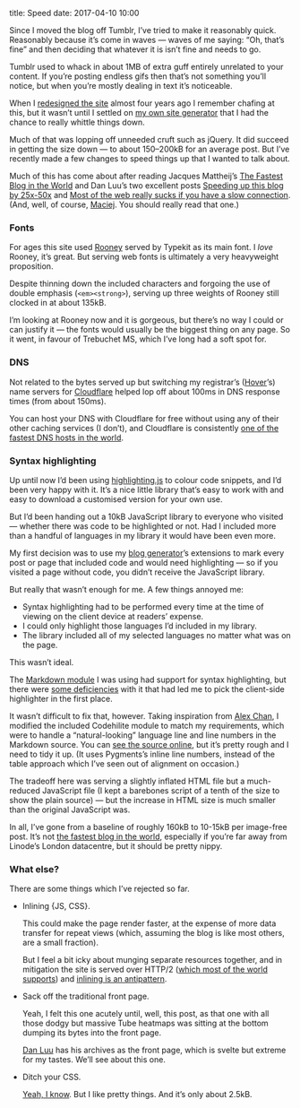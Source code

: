 title: Speed
date: 2017-04-10 10:00

Since I moved the blog off Tumblr, I’ve tried to make it reasonably quick. Reasonably because it’s come in waves — waves of me saying: “Oh, that’s fine” and then deciding that whatever it is isn’t fine and needs to go.

Tumblr used to whack in about 1MB of extra guff entirely unrelated to your content. If you’re posting endless gifs then that’s not something you’ll notice, but when you’re mostly dealing in text it’s noticeable.

When I [redesigned the site][redesign] almost four years ago I remember chafing at this, but it wasn’t until I settled on [my own site generator][majestic] that I had the chance to really whittle things down.

[redesign]: https://www.robjwells.com/2013/07/five-different-kinds-of-grey/
[majestic]: https://github.com/robjwells/majestic/

Much of that was lopping off unneeded cruft such as jQuery. It did succeed in getting the size down — to about 150–200kB for an average post. But I’ve recently made a few changes to speed things up that I wanted to talk about.

Much of this has come about after reading Jacques Mattheij’s [The Fastest Blog in the World][jm] and Dan Luu’s two excellent posts [Speeding up this blog by 25x-50x][dl-1] and [Most of the web really sucks if you have a slow connection][dl-2]. (And, well, of course, [Maciej][]. You should really read that one.)

[jm]: https://jacquesmattheij.com/the-fastest-blog-in-the-world
[dl-1]: https://danluu.com/octopress-speedup/
[dl-2]: https://danluu.com/web-bloat/
[Maciej]: http://idlewords.com/talks/website_obesity.htm

### Fonts

For ages this site used [Rooney][] served by Typekit as its main font. I *love* Rooney, it’s great. But serving web fonts is ultimately a very heavyweight proposition.

[Rooney]: https://typekit.com/fonts/rooney

Despite thinning down the included characters and forgoing the use of double emphasis (`<em><strong>`), serving up three weights of Rooney still clocked in at about 135kB.

I’m looking at Rooney now and it is gorgeous, but there’s no way I could or can justify it — the fonts would usually be the biggest thing on any page. So it went, in favour of Trebuchet MS, which I’ve long had a soft spot for.

### DNS

Not related to the bytes served up but switching my registrar’s ([Hover][]’s) name servers for [Cloudflare][] helped lop off about 100ms in DNS response times (from about 150ms).

[Hover]: https://www.hover.com
[Cloudflare]: https://www.cloudflare.com

You can host your DNS with Cloudflare for free without using any of their other caching services (I don’t), and Cloudflare is consistently [one of the fastest DNS hosts in the world][dnsperf].

[dnsperf]: http://www.dnsperf.com

### Syntax highlighting

Up until now I’d been using [highlighting.js][hljs] to colour code snippets, and I’d been very happy with it. It’s a nice little library that’s easy to work with and easy to download a customised version for your own use.

[hljs]: https://highlightjs.org

But I’d been handing out a 10kB JavaScript library to everyone who visited — whether there was code to be highlighted or not. Had I included more than a handful of languages in my library it would have been even more.

My first decision was to use my [blog generator][majestic]’s extensions to mark every post or page that included code and would need highlighting — so if you visited a page without code, you didn’t receive the JavaScript library.

But really that wasn’t enough for me. A few things annoyed me:

* Syntax highlighting had to be performed every time at the time of viewing on the client device at readers’ expense.
* I could only highlight those languages I’d included in my library.
* The library included all of my selected languages no matter what was on the page.

This wasn’t ideal.

The [Markdown module][pymd] I was using had support for syntax highlighting, but there were [some deficiencies][drang] with it that had led me to pick the client-side highlighter in the first place.

[pymd]: https://pythonhosted.org/Markdown/
[drang]: http://www.leancrew.com/all-this/2010/12/new-syntax-highlighting-for-markdown/

It wasn’t difficult to fix that, however. Taking inspiration from [Alex Chan][ac], I modified the included Codehilite module to match my requirements, which were to handle a “natural-looking” language line and line numbers in the Markdown source. You can [see the source online][highlighter], but it’s pretty rough and I need to tidy it up. (It uses Pygments’s inline line numbers, instead of the table approach which I’ve seen out of alignment on occasion.)

[ac]: https://alexwlchan.net/2017/03/extensions-in-python-markdown/
[highlighter]: https://github.com/robjwells/primaryunit/blob/master/extensions/rjw_highlight.py

The tradeoff here was serving a slightly inflated HTML file but a much-reduced JavaScript file (I kept a barebones script of a tenth of the size to show the plain source) — but the increase in HTML size is much smaller than the original JavaScript was.

In all, I’ve gone from a baseline of roughly 160kB to 10-15kB per image-free post. It’s not [the fastest blog in the world][jm], especially if you’re far away from Linode’s London datacentre, but it should be pretty nippy.

### What else?

There are some things which I’ve rejected so far.

*   Inlining {JS, CSS}.

    This could make the page render faster, at the expense of more data transfer for repeat views (which, assuming the blog is like most others, are a small fraction).

    But I feel a bit icky about munging separate resources together, and in mitigation the site is served over HTTP/2 ([which most of the world supports][caniuse]) and [inlining is an antipattern][antip].

*   Sack off the traditional front page.

    Yeah, I felt this one acutely until, well, this post, as that one with all those dodgy but massive Tube heatmaps was sitting at the bottom dumping its bytes into the front page.

    [Dan Luu][dl] has his archives as the front page, which is svelte but extreme for my tastes. We’ll see about this one.

*   Ditch your CSS.

    [Yeah, I know][mfw]. But I like pretty things. And it’s only about 2.5kB.

[caniuse]: http://caniuse.com/#feat=http2
[antip]: https://blog.cloudflare.com/http-2-for-web-developers/
[dl]: https://danluu.com
[mfw]: http://motherfuckingwebsite.com
